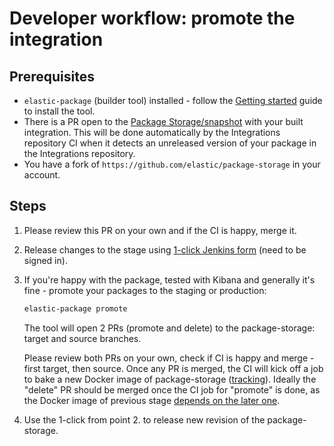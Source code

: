 # Developer workflow: promote the integration

## Prerequisites

* `elastic-package` (builder tool) installed - follow the [Getting started](https://github.com/elastic/elastic-package#getting-started) guide to install the tool.
* There is a PR open to the [Package Storage/snapshot](https://github.com/elastic/package-storage/tree/snapshot/packages) with your built integration. This will be done automatically by the Integrations repository CI when it detects an unreleased version of your package in the Integrations repository.
* You have a fork of `https://github.com/elastic/package-storage` in your
  account.

## Steps

1. Please review this PR on your own and if the CI is happy, merge it.
2. Release changes to the stage using [1-click Jenkins form](https://beats-ci.elastic.co/job/Ingest-manager/job/release-distribution/build?delay=0sec) (need to be signed in).

3. If you're happy with the package, tested with Kibana and generally it's fine - promote your packages to the staging or production:

    ```bash
    elastic-package promote
    ```
    
    The tool will open 2 PRs (promote and delete) to the package-storage: target and source branches.
    
    Please review both PRs on your own, check if CI is happy and merge - first target, then source. Once any PR is merged,
    the CI will kick off a job to bake a new Docker image of package-storage ([tracking](https://beats-ci.elastic.co/job/Ingest-manager/job/package-storage/)).
    Ideally the "delete" PR should be merged once the CI job for "promote" is done, as the Docker image of previous stage
    [depends on the later one](https://github.com/elastic/package-storage/blob/snapshot/Dockerfile#L5).

4. Use the 1-click from point 2. to release new revision of the package-storage.
